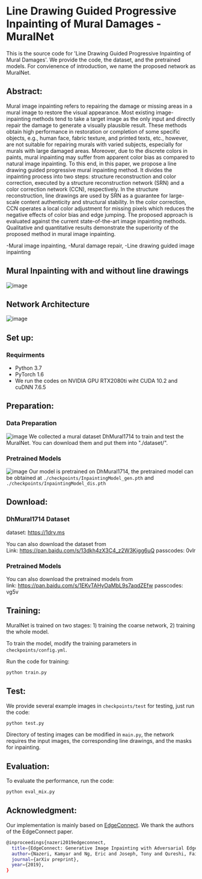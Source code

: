 # Line Drawing Guided Progressive Inpainting of Mural Damages - MuralNet

This is the source code for 'Line Drawing Guided Progressive Inpainting of Mural Damages'. We provide the code, the dataset, and the pretrained models. For convienence of introduction, we name the proposed network as MuralNet.

## Abstract:
Mural image inpainting refers to repairing the damage or missing areas in a mural image to restore the visual appearance. Most existing image-inpainting methods tend to take a target image as the only input and directly repair the damage to generate a visually plausible result. These methods obtain high performance in restoration or completion of some specific objects, e.g., human face, fabric texture, and printed texts, etc., however, are not suitable for repairing murals with varied subjects, especially for murals with large damaged areas. Moreover, due to the discrete colors in paints, mural inpainting may suffer from apparent color bias as compared to natural image inpainting. To this end, in this paper, we propose a line drawing guided progressive mural inpainting method. It divides the inpainting process into two steps: structure reconstruction and color correction, executed by a structure reconstruction network (SRN) and a color correction network (CCN), respectively. In the structure reconstruction, line drawings are used by SRN as a guarantee for large-scale content authenticity and structural stability. In the color correction, CCN operates a local color adjustment for missing pixels which reduces the negative effects of color bias and edge jumping. The proposed approach is evaluated against the current state-of-the-art image inpainting methods. Qualitative and quantitative results demonstrate the superiority of the proposed method in mural image inpainting. 

-Mural image inpainting, -Mural damage repair, -Line drawing guided image inpainting

## Mural Inpainting with and without line drawings
![image](https://github.com/qinnzou/mural-image-inpainting/blob/main/other/intro2.jpg)

## Network Architecture
![image](https://github.com/qinnzou/mural-image-inpainting/blob/main/other/net.jpg)


## Set up:
### Requirments
- Python 3.7
- PyTorch 1.6
- We run the codes on NVIDIA GPU RTX2080ti wiht CUDA 10.2 and cuDNN 7.6.5

## Preparation:
### Data Preparation
![image](https://github.com/qinnzou/mural-image-inpainting/blob/main/other/examples.jpg)
We collected a mural dataset DhMural1714 to train and test the MuralNet. You can download them and put them into "./dataset/".
### Pretrained Models
![image](https://github.com/qinnzou/mural-image-inpainting/blob/main/other/results.jpg)
Our model is pretrained on DhMural1714, the pretrained model can be obtained at `./checkpoints/InpaintingModel_gen.pth` and `./checkpoints/InpaintingModel_dis.pth`


## Download:
### DhMural1714 Dataset

dataset: https://1drv.ms 

You can also download the dataset from  
Link: https://pan.baidu.com/s/13dkh4zX3C4_z2W3Kigg6uQ 
passcodes: 0vlr


### Pretrained Models
You can also download the pretrained models from  
link: https://pan.baidu.com/s/1EKvTAHyOaMbL9s7aqdZEfw 
passcodes: vg5v


## Training:

MuralNet is trained on two stages: 1) training the coarse network, 2) training the whole model. 

To train the model, modify the training parameters in `checkpoints/config.yml`.

Run the code for training:
```bash
python train.py
```

## Test:
We provide several example images in `checkpoints/test` for testing, just run the code:
```bash
python test.py
```
Directory of testing images can be modified in `main.py`, the network requires the input images, the corresponding line drawings, and the masks for inpainting.

## Evaluation:
To evaluate the performance, run the code:
```bash
python eval_mix.py
```

## Acknowledgment:
Our implementation is mainly based on [EdgeConnect](https://github.com/knazeri/edge-connect). We thank the authors of the EdgeConnect paper.
```bash
@inproceedings{nazeri2019edgeconnect,
  title={EdgeConnect: Generative Image Inpainting with Adversarial Edge Learning},
  author={Nazeri, Kamyar and Ng, Eric and Joseph, Tony and Qureshi, Faisal and Ebrahimi, Mehran},
  journal={arXiv preprint},
  year={2019},
}
```
